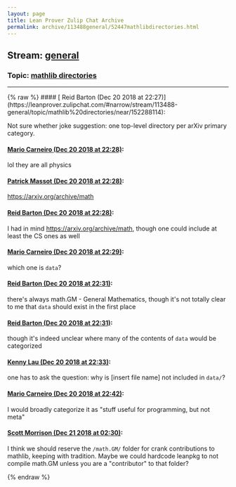```yaml
---
layout: page
title: Lean Prover Zulip Chat Archive 
permalink: archive/113488general/52447mathlibdirectories.html
---
```


## Stream: [general](https://leanprover-community.github.io/archive/113488general/index.html)
### Topic: [mathlib directories](https://leanprover-community.github.io/archive/113488general/52447mathlibdirectories.html)

---

<base href="https://leanprover.zulipchat.com">
{% raw %}
#### [ Reid Barton (Dec 20 2018 at 22:27)](https://leanprover.zulipchat.com/#narrow/stream/113488-general/topic/mathlib%20directories/near/152288114):
<p>Not sure whether joke suggestion: one top-level directory per arXiv primary category.</p>

#### [ Mario Carneiro (Dec 20 2018 at 22:28)](https://leanprover.zulipchat.com/#narrow/stream/113488-general/topic/mathlib%20directories/near/152288176):
<p>lol they are all physics</p>

#### [ Patrick Massot (Dec 20 2018 at 22:28)](https://leanprover.zulipchat.com/#narrow/stream/113488-general/topic/mathlib%20directories/near/152288208):
<p><a href="https://arxiv.org/archive/math" target="_blank" title="https://arxiv.org/archive/math">https://arxiv.org/archive/math</a></p>

#### [ Reid Barton (Dec 20 2018 at 22:28)](https://leanprover.zulipchat.com/#narrow/stream/113488-general/topic/mathlib%20directories/near/152288213):
<p>I had in mind <a href="https://arxiv.org/archive/math" target="_blank" title="https://arxiv.org/archive/math">https://arxiv.org/archive/math</a>, though one could include at least the CS ones as well</p>

#### [ Mario Carneiro (Dec 20 2018 at 22:29)](https://leanprover.zulipchat.com/#narrow/stream/113488-general/topic/mathlib%20directories/near/152288227):
<p>which one is <code>data</code>?</p>

#### [ Reid Barton (Dec 20 2018 at 22:31)](https://leanprover.zulipchat.com/#narrow/stream/113488-general/topic/mathlib%20directories/near/152288379):
<p>there's always math.GM - General Mathematics, though it's not totally clear to me that <code>data</code> should exist in the first place</p>

#### [ Reid Barton (Dec 20 2018 at 22:31)](https://leanprover.zulipchat.com/#narrow/stream/113488-general/topic/mathlib%20directories/near/152288386):
<p>though it's indeed unclear where many of the contents of <code>data</code> would be categorized</p>

#### [ Kenny Lau (Dec 20 2018 at 22:33)](https://leanprover.zulipchat.com/#narrow/stream/113488-general/topic/mathlib%20directories/near/152288472):
<p>one has to ask the question: why is [insert file name] not included in <code>data/</code>?</p>

#### [ Mario Carneiro (Dec 20 2018 at 22:42)](https://leanprover.zulipchat.com/#narrow/stream/113488-general/topic/mathlib%20directories/near/152289052):
<p>I would broadly categorize it as "stuff useful for programming, but not meta"</p>

#### [ Scott Morrison (Dec 21 2018 at 02:30)](https://leanprover.zulipchat.com/#narrow/stream/113488-general/topic/mathlib%20directories/near/152301210):
<p>I think we should reserve the <code>/math.GM/</code> folder for crank contributions to mathlib, keeping with tradition. Maybe we could hardcode leanpkg to not compile math.GM unless you are a "contributor" to that folder?</p>


{% endraw %}
